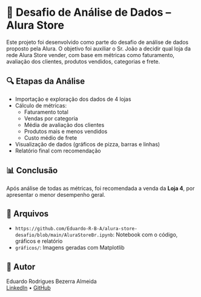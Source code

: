# 🛒 Desafio de Análise de Dados – Alura Store

Este projeto foi desenvolvido como parte do desafio de análise de dados proposto pela Alura. O objetivo foi auxiliar o Sr. João a decidir qual loja da rede Alura Store vender, com base em métricas como faturamento, avaliação dos clientes, produtos vendidos, categorias e frete.

## 🔍 Etapas da Análise

- Importação e exploração dos dados de 4 lojas
- Cálculo de métricas:
  - Faturamento total
  - Vendas por categoria
  - Média de avaliação dos clientes
  - Produtos mais e menos vendidos
  - Custo médio de frete
- Visualização de dados (gráficos de pizza, barras e linhas)
- Relatório final com recomendação

## 📊 Conclusão

Após análise de todas as métricas, foi recomendada a venda da **Loja 4**, por apresentar o menor desempenho geral.

## 📁 Arquivos

- `https://github.com/Eduardo-R-B-A/alura-store-desafio/blob/main/AluraStoreBr.ipynb`: Notebook com o código, gráficos e relatório
- `gráficos/`: Imagens geradas com Matplotlib

## 👤 Autor

Eduardo Rodrigues Bezerra Almeida  
[LinkedIn](linkedin.com/in/eduardo-rodrigues-bezerra-almeida-9554431b4) • [GitHub](github.com/Eduardo-R-B-A)
